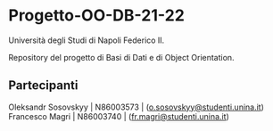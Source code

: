 # Progetto-OO-DB-21-22
Università degli Studi di Napoli Federico II.

Repository del progetto di Basi di Dati e di Object Orientation. 

## Partecipanti
Oleksandr Sosovskyy | N86003573 | (o.sosovskyy@studenti.unina.it)
Francesco Magri | N86003740 | (fr.magri@studenti.unina.it)
